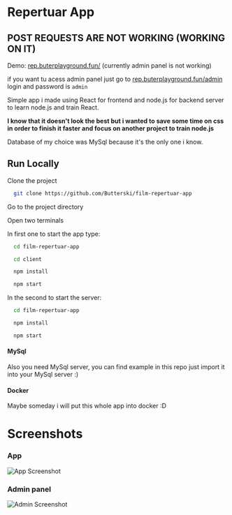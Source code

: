# Repertuar App

## POST REQUESTS ARE NOT WORKING (WORKING ON IT)

Demo: [rep.buterplayground.fun/](https://rep.buterplayground.fun/) (currently admin panel is not working)


if you want tu acess admin panel just go to [rep.buterplayground.fun/admin](https://rep.buterplayground.fun/admin) login and password is `admin`


Simple app i made using React for frontend and node.js for backend server to learn node.js and train React.

**I know that it doesn't look the best but i wanted to save some time on css in order to finish it faster and focus on another project to train node.js**

Database of my choice was MySql because it's the only one i know.
## Run Locally

Clone the project

```bash
  git clone https://github.com/Butterski/film-repertuar-app
```

Go to the project directory

Open two terminals 

In first one to start the app type:

```bash
  cd film-repertuar-app
```

```bash
  cd client
```
```bash
  npm install
```
```bash
  npm start
```

In the second to start the server:

```bash
  cd film-repertuar-app
```
```bash
  npm install
```
```bash
  npm start
```

#### MySql
Also you need MySql server, you can find example in this repo just import it into your MySql server :)


#### Docker
Maybe someday i will put this whole app into docker :D
# Screenshots

### App
![App Screenshot](https://cdn.discordapp.com/attachments/1039292798261792888/1066130196706627624/image.png)

### Admin panel
![Admin Screenshot](https://cdn.discordapp.com/attachments/1039292798261792888/1066130445428867182/image.png)


